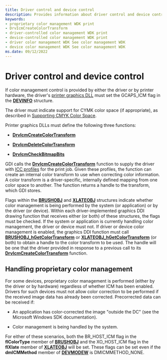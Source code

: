 ```yaml
---
title: Driver control and device control
description: Provides information about driver control and device control.
keywords:
- proprietary color management WDK print
- DrvIcmCreateColorTransform
- driver-controlled color management WDK print
- device-controlled color management WDK print
- driver color management WDK See color management WDK
- device color management WDK See color management WDK
ms.date: 09/12/2022
---
```


# Driver control and device control

If color management control is provided by either the driver or by printer hardware, the driver's [printer graphics DLL](printer-graphics-dll.md) must set the GCAPS_ICM flag in the [**DEVINFO**](/windows/win32/api/winddi/ns-winddi-devinfo) structure.

The driver must indicate support for CYMK color space (if appropriate), as described in [Supporting CMYK Color Space](supporting-cmyk-color-space.md).

Printer graphics DLLs must define the following three functions:

- [**DrvIcmCreateColorTransform**](/windows/win32/api/winddi/nf-winddi-drvicmcreatecolortransform)

- [**DrvIcmDeleteColorTransform**](/windows/win32/api/winddi/nf-winddi-drvicmdeletecolortransform)

- [**DrvIcmCheckBitmapBits**](/windows/win32/api/winddi/nf-winddi-drvicmcheckbitmapbits)

GDI calls the [**DrvIcmCreateColorTransform**](/windows/win32/api/winddi/nf-winddi-drvicmcreatecolortransform) function to supply the driver with [ICC profiles](/windows-hardware/drivers/print/installing-icc-profiles) for the print job. Given these profiles, the function can create an internal color transform to use when correcting color information. A color transform is a driver-specific, internally defined mapping from one color space to another. The function returns a handle to the transform, which GDI stores.

Flags within the [**BRUSHOBJ**](/windows/win32/api/winddi/ns-winddi-brushobj) and [**XLATEOBJ**](/windows/win32/api/winddi/ns-winddi-xlateobj) structures indicate whether color management is being performed by the system (or application) or by the driver (or device). Within each driver-implemented graphics DDI drawing function that receives either (or both) of these structures, the flags must be checked. If the system or application is currently handling color management, the driver or device must not. If driver or device color management is enabled, the graphics DDI function must call [**BRUSHOBJ_hGetColorTransform**](/windows/win32/api/winddi/nf-winddi-brushobj_hgetcolortransform) or [**XLATEOBJ_hGetColorTransform**](/windows/win32/api/winddi/nf-winddi-xlateobj_hgetcolortransform) (or both) to obtain a handle to the color transform to be used. The handle will be one that the driver provided in response to a previous call to its [**DrvIcmCreateColorTransform**](/windows/win32/api/winddi/nf-winddi-drvicmcreatecolortransform) function.

## Handling proprietary color management

For some devices, proprietary color management is performed (either by the driver or by hardware) regardless of whether ICM has been enabled. Drivers for such devices must not allow color correction to be performed if the received image data has already been corrected. Precorrected data can be received if:

- An application has color-corrected the image "outside the DC" (see the Microsoft Windows SDK documentation).

- Color management is being handled by the system.

For either of these scenarios, both the BR_HOST_ICM flag in the **flColorType** member of [**BRUSHOBJ**](/windows/win32/api/winddi/ns-winddi-brushobj) and the XO_HOST_ICM flag in the **flXlate** member of [**XLATEOBJ**](/windows/win32/api/winddi/ns-winddi-xlateobj) will be set. These flags can be set even if the **dmICMMethod** member of [**DEVMODEW**](/windows/win32/api/wingdi/ns-wingdi-devmodew) is DMICMMETHOD_NONE.
